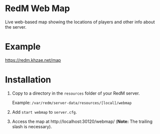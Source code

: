 # RedM Web Map

Live web-based map showing the locations of players and other info about the server.

# Example

https://redm.khzae.net/map

# Installation

1. Copy to a directory in the `resources` folder of your RedM server.

   Example: `/var/redm/server-data/resources/[local]/webmap`

2. Add `start webmap` to `server.cfg`.

3. Access the map at http://localhost:30120/webmap/ (**Note:** The trailing slash is necessary).

